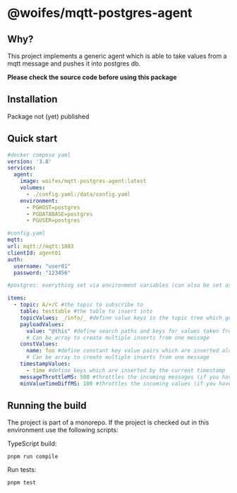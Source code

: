 # @woifes/mqtt-postgres-agent

## Why?
This project implements a generic agent which is able to take values from a mqtt message and pushes it into postgres db.

**Please check the source code before using this package**

## Installation
Package not (yet) published

## Quick start
```yaml
#docker compose yaml
version: '3.8'
services:
  agent:
    image: woifes/mqtt-postgres-agent:latest
    volumes:
      - ./config.yaml:/data/config.yaml
    environment:
      - PGHOST=postgres
      - PGDATABASE=postgres
      - PGUSER=postgres
```
```yaml
#config.yaml
mqtt:
url: mqtt://mqtt:1883
clientId: agent01
auth:
  username: "user01"
  password: "123456"

#postgres: everything set via environment variables (can also be set as yaml)

items:
  - topic: A/+/C #the topic to subscribe to
    table: testtable #the table to insert into
    topicValues: _/info/_ #define value keys in the topic tree which get inserted too
    payloadValues:
      value: "@this" #define search paths and keys for values taken from the message payload.
      # Can be array to create multiple inserts from one message
    constValues:
      name: foo #define constant key value pairs which are inserted along the other values
      # Can be array to create multiple inserts from one message
    timestampValues:
      - time #define keys which are inserted by the current timestamp
    messageThrottleMS: 500 #throttles the incoming messages (if you have wildcards in the topic they share the throttle time)
    minValueTimeDiffMS: 100 #throttles the incoming values (if you have wildcards in the topic, each topic has its individual time)
```

## Running the build

The project is part of a monorepo. If the project is checked out in this environment use the following scripts:

TypeScript build:

```shell
pnpm run compile
```

Run tests:

```shell
pnpm test
```
